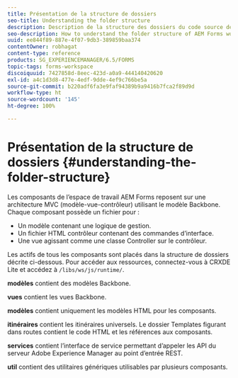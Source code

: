 ```yaml
---
title: Présentation de la structure de dossiers
seo-title: Understanding the folder structure
description: Description de la structure des dossiers du code source de l’espace de travail AEM Forms à personnaliser.
seo-description: How to understand the folder structure of AEM Forms workspace source code to customize.
uuid: ee844f89-887e-4f07-9db3-389859baa374
contentOwner: robhagat
content-type: reference
products: SG_EXPERIENCEMANAGER/6.5/FORMS
topic-tags: forms-workspace
discoiquuid: 7427858d-8eec-423d-a0a9-444140420620
exl-id: a4c1d3d8-477e-4edf-9dde-4ef9c766be5a
source-git-commit: b220adf6fa3e9faf94389b9a9416b7fca2f89d9d
workflow-type: ht
source-wordcount: '145'
ht-degree: 100%

---
```


# Présentation de la structure de dossiers {#understanding-the-folder-structure}

Les composants de l’espace de travail AEM Forms reposent sur une architecture MVC (modèle-vue-contrôleur) utilisant le modèle Backbone. Chaque composant possède un fichier pour :

* Un modèle contenant une logique de gestion.
* Un fichier HTML contrôleur contenant des commandes d’interface.
* Une vue agissant comme une classe Controller sur le contrôleur.

Les actifs de tous les composants sont placés dans la structure de dossiers décrite ci-dessous. Pour accéder aux ressources, connectez-vous à CRXDE Lite et accédez à `/libs/ws/js/runtime/`.

**modèles** contient des modèles Backbone.

**vues** contient les vues Backbone.

**modèles** contient uniquement les modèles HTML pour les composants.

**itinéraires** contient les itinéraires universels. Le dossier Templates figurant dans routes contient le code HTML et les références aux composants.

**services** contient l’interface de service permettant d’appeler les API du serveur Adobe Experience Manager au point d’entrée REST.

**util** contient des utilitaires génériques utilisables par plusieurs composants.
